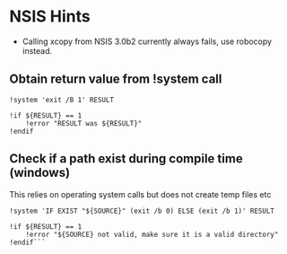 NSIS Hints
==============

* Calling xcopy from NSIS 3.0b2 currently always fails, use robocopy instead.

Obtain return value from !system call
----------------

```
!system 'exit /B 1' RESULT

!if ${RESULT} == 1
	!error "RESULT was ${RESULT}"
!endif
```

Check if a path exist during compile time (windows)
---------------------

This relies on operating system calls but does not create temp files etc

````
!system 'IF EXIST "${SOURCE}" (exit /b 0) ELSE (exit /b 1)' RESULT

!if ${RESULT} == 1
	!error "${SOURCE} not valid, make sure it is a valid directory"
!endif```

